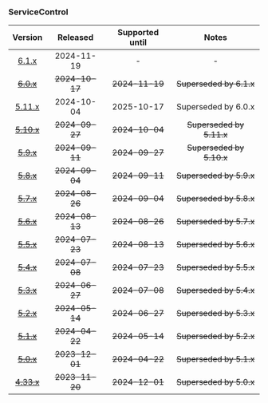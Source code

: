 ### ServiceControl

| Version   | Released       | Supported until   | Notes                             |
|:---------:|:--------------:|:-----------------:|:---------------------------------:|
| [6.1.x](https://www.nuget.org/packages/Particular.PlatformSample.ServiceControl/6.1.1) | 2024-11-19     | -                 | -                                 |
| [~~6.0.x~~](https://www.nuget.org/packages/Particular.PlatformSample.ServiceControl/6.0.1) | ~~2024-10-17~~ | ~~2024-11-19~~    | ~~Superseded by 6.1.x~~           |
| [5.11.x](https://www.nuget.org/packages/Particular.PlatformSample.ServiceControl/5.11.2) | 2024-10-04     | 2025-10-17        | Superseded by 6.0.x               |
| [~~5.10.x~~](https://www.nuget.org/packages/Particular.PlatformSample.ServiceControl/5.10.0) | ~~2024-09-27~~ | ~~2024-10-04~~    | ~~Superseded by 5.11.x~~          |
| [~~5.9.x~~](https://www.nuget.org/packages/Particular.PlatformSample.ServiceControl/5.9.2) | ~~2024-09-11~~ | ~~2024-09-27~~    | ~~Superseded by 5.10.x~~          |
| [~~5.8.x~~](https://www.nuget.org/packages/Particular.PlatformSample.ServiceControl/5.8.0) | ~~2024-09-04~~ | ~~2024-09-11~~    | ~~Superseded by 5.9.x~~           |
| [~~5.7.x~~](https://www.nuget.org/packages/Particular.PlatformSample.ServiceControl/5.7.1) | ~~2024-08-26~~ | ~~2024-09-04~~    | ~~Superseded by 5.8.x~~           |
| [~~5.6.x~~](https://www.nuget.org/packages/Particular.PlatformSample.ServiceControl/5.6.1) | ~~2024-08-13~~ | ~~2024-08-26~~    | ~~Superseded by 5.7.x~~           |
| [~~5.5.x~~](https://www.nuget.org/packages/Particular.PlatformSample.ServiceControl/5.5.2) | ~~2024-07-23~~ | ~~2024-08-13~~    | ~~Superseded by 5.6.x~~           |
| [~~5.4.x~~](https://www.nuget.org/packages/Particular.PlatformSample.ServiceControl/5.4.1) | ~~2024-07-08~~ | ~~2024-07-23~~    | ~~Superseded by 5.5.x~~           |
| [~~5.3.x~~](https://www.nuget.org/packages/Particular.PlatformSample.ServiceControl/5.3.0) | ~~2024-06-27~~ | ~~2024-07-08~~    | ~~Superseded by 5.4.x~~           |
| [~~5.2.x~~](https://www.nuget.org/packages/Particular.PlatformSample.ServiceControl/5.2.4) | ~~2024-05-14~~ | ~~2024-06-27~~    | ~~Superseded by 5.3.x~~           |
| [~~5.1.x~~](https://www.nuget.org/packages/Particular.PlatformSample.ServiceControl/5.1.2) | ~~2024-04-22~~ | ~~2024-05-14~~    | ~~Superseded by 5.2.x~~           |
| [~~5.0.x~~](https://www.nuget.org/packages/Particular.PlatformSample.ServiceControl/5.0.5) | ~~2023-12-01~~ | ~~2024-04-22~~    | ~~Superseded by 5.1.x~~           |
| [~~4.33.x~~](https://www.nuget.org/packages/Particular.PlatformSample.ServiceControl/4.33.5) | ~~2023-11-20~~ | ~~2024-12-01~~    | ~~Superseded by 5.0.x~~           |

